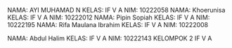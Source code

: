 NAMA: AYI MUHAMAD N
KELAS: IF V A
NIM: 10222058
NAMA: Khoerunisa
KELAS: IF V A
NIM: 10222012
NAMA: Pipin Sopiah
KELAS: IF V A
NIM: 10222195
NAMA: Rifa Maulana Ibrahim
KELAS: IF V A
NIM: 10222008

NAMA: Abdul Halim
KELAS: IF V A
NIM: 10222143
KELOMPOK 2 IF V A
